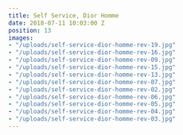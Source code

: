 ```yaml
---
title: Self Service, Dior Homme
date: 2018-07-11 10:03:00 Z
position: 13
images:
- "/uploads/self-service-dior-homme-rev-19.jpg"
- "/uploads/self-service-dior-homme-rev-16.jpg"
- "/uploads/self-service-dior-homme-rev-09.jpg"
- "/uploads/self-service-dior-homme-rev-15.jpg"
- "/uploads/self-service-dior-homme-rev-13.jpg"
- "/uploads/self-service-dior-homme-rev-07.jpg"
- "/uploads/self-service-dior-homme-rev-02.jpg"
- "/uploads/self-service-dior-homme-rev-06.jpg"
- "/uploads/self-service-dior-homme-rev-05.jpg"
- "/uploads/self-service-dior-homme-rev-04.jpg"
- "/uploads/self-service-dior-homme-rev-03.jpg"
---
```


